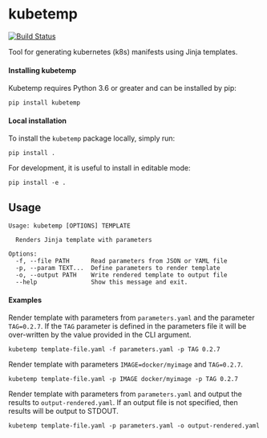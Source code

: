 # kubetemp

[![Build Status](https://travis-ci.org/jgv7/kubetemp.svg?branch=master)](https://travis-ci.org/jgv7/kubetemp)

Tool for generating kubernetes (k8s) manifests using Jinja templates.

#### Installing kubetemp
Kubetemp requires Python 3.6 or greater and can be installed by pip:
```
pip install kubetemp
```

#### Local installation 
To install the `kubetemp` package locally, simply run:
```
pip install .
```

For development, it is useful to install in editable mode:
```
pip install -e .
```


## Usage
```
Usage: kubetemp [OPTIONS] TEMPLATE

  Renders Jinja template with parameters

Options:
  -f, --file PATH      Read parameters from JSON or YAML file
  -p, --param TEXT...  Define parameters to render template
  -o, --output PATH    Write rendered template to output file
  --help               Show this message and exit.
```

#### Examples

Render template with parameters from `parameters.yaml` and the parameter
`TAG=0.2.7`. If the `TAG` parameter is defined in the parameters file it 
will be over-written by the value provided in the CLI argument.
```
kubetemp template-file.yaml -f parameters.yaml -p TAG 0.2.7
```

Render template with parameters `IMAGE=docker/myimage` and `TAG=0.2.7`. 
```
kubetemp template-file.yaml -p IMAGE docker/myimage -p TAG 0.2.7
```

Render template with parameters from `parameters.yaml` and output the
results to `output-rendered.yaml`. If an output file is not specified, then
results will be output to STDOUT.
```
kubetemp template-file.yaml -p parameters.yaml -o output-rendered.yaml
```
